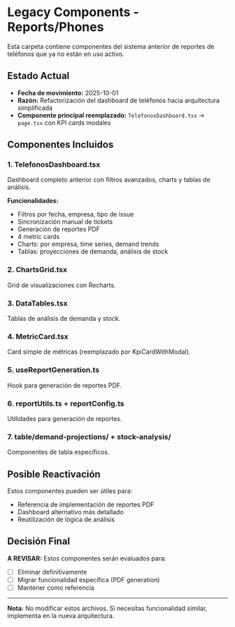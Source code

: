 # Legacy Components - Reports/Phones

Esta carpeta contiene componentes del sistema anterior de reportes de teléfonos que ya no están en uso activo.

## Estado Actual

- **Fecha de movimiento:** 2025-10-01
- **Razón:** Refactorización del dashboard de teléfonos hacia arquitectura simplificada
- **Componente principal reemplazado:** `TelefonosDashboard.tsx` → `page.tsx` con KPI cards modales

## Componentes Incluidos

### 1. TelefonosDashboard.tsx
Dashboard completo anterior con filtros avanzados, charts y tablas de análisis.

**Funcionalidades:**
- Filtros por fecha, empresa, tipo de issue
- Sincronización manual de tickets
- Generación de reportes PDF
- 4 metric cards
- Charts: por empresa, time series, demand trends
- Tablas: proyecciones de demanda, análisis de stock

### 2. ChartsGrid.tsx
Grid de visualizaciones con Recharts.

### 3. DataTables.tsx
Tablas de análisis de demanda y stock.

### 4. MetricCard.tsx
Card simple de métricas (reemplazado por KpiCardWithModal).

### 5. useReportGeneration.ts
Hook para generación de reportes PDF.

### 6. reportUtils.ts + reportConfig.ts
Utilidades para generación de reportes.

### 7. table/demand-projections/ + stock-analysis/
Componentes de tabla específicos.

## Posible Reactivación

Estos componentes pueden ser útiles para:
- Referencia de implementación de reportes PDF
- Dashboard alternativo más detallado
- Reutilización de lógica de análisis

## Decisión Final

**A REVISAR:** Estos componentes serán evaluados para:
- [ ] Eliminar definitivamente
- [ ] Migrar funcionalidad específica (PDF generation)
- [ ] Mantener como referencia

---

**Nota:** No modificar estos archivos. Si necesitas funcionalidad similar, implementa en la nueva arquitectura.
